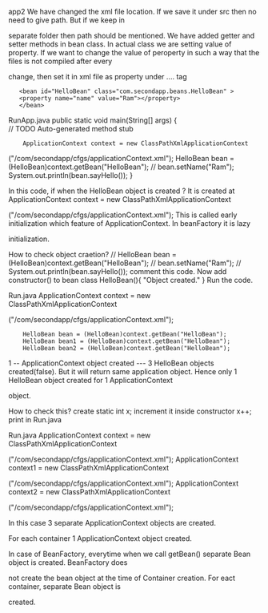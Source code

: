 app2
We have changed the xml file location. If we save it under src then no need to give path. But if we keep in 

separate folder then path should be mentioned.
We have added getter and setter methods in bean class. In actual class we are setting value of property.
If we want to change the value of peroperty in such a way that the files is not compiled after every 

change, then set it in xml file as property under <beans> .... </beans> tag
<beans xmlns="http://www.springframework.org/schema/beans"
    xmlns:xsi="http://www.w3.org/2001/XMLSchema-instance"
    xsi:schemaLocation="http://www.springframework.org/schema/beans
        http://www.springframework.org/schema/beans/spring-beans.xsd">
        
       <bean id="HelloBean" class="com.secondapp.beans.HelloBean" >
       <property name="name" value="Ram"></property>
       </bean>
        
</beans>


RunApp.java
public static void main(String[] args) {  
		// TODO Auto-generated method stub

		ApplicationContext context = new ClassPathXmlApplicationContext

("/com/secondapp/cfgs/applicationContext.xml");
		HelloBean bean = (HelloBean)context.getBean("HelloBean");
//		bean.setName("Ram");
		System.out.println(bean.sayHello());
	}

In this code, if when the HelloBean object is created ?
It is created at ApplicationContext context = new ClassPathXmlApplicationContext

("/com/secondapp/cfgs/applicationContext.xml");
This is called early initialization which feature of ApplicationContext. In beanFactory it is lazy 

initialization.

How to check object craetion?
//		HelloBean bean = (HelloBean)context.getBean("HelloBean");
//		bean.setName("Ram");
//		System.out.println(bean.sayHello());
comment this code. Now add constructor() to bean class
HelloBean(){   "Object created."  }
Run the code.

Run.java
ApplicationContext context = new ClassPathXmlApplicationContext

("/com/secondapp/cfgs/applicationContext.xml");
		
		HelloBean bean = (HelloBean)context.getBean("HelloBean");
		HelloBean bean1 = (HelloBean)context.getBean("HelloBean");
		HelloBean bean2 = (HelloBean)context.getBean("HelloBean");

1 -- ApplicationContext object created --- 3 HelloBean objects created(false).
But it will return same application object. Hence only 1 HelloBean object created for 1 ApplicationContext 

object.

How to check this?
create static int x; increment it inside constructor x++; print in Run.java


Run.java
ApplicationContext context = new ClassPathXmlApplicationContext

("/com/secondapp/cfgs/applicationContext.xml");
		ApplicationContext context1 = new ClassPathXmlApplicationContext

("/com/secondapp/cfgs/applicationContext.xml");
		ApplicationContext context2 = new ClassPathXmlApplicationContext

("/com/secondapp/cfgs/applicationContext.xml");

In this case 3 separate ApplicationContext objects are created.  

For each container 1 ApplicationContext object created.

In case of BeanFactory, everytime when we call getBean() separate Bean object is created. BeanFactory does 

not create the bean object at the time of Container creation. For eact container, separate Bean object is 

created.
